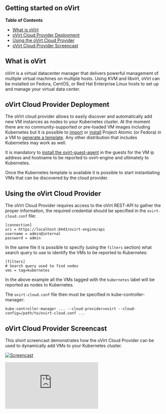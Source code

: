 <!-- BEGIN MUNGE: UNVERSIONED_WARNING -->


<!-- END MUNGE: UNVERSIONED_WARNING -->
Getting started on oVirt
------------------------

**Table of Contents**

- [What is oVirt](#what-is-ovirt)
- [oVirt Cloud Provider Deployment](#ovirt-cloud-provider-deployment)
- [Using the oVirt Cloud Provider](#using-the-ovirt-cloud-provider)
- [oVirt Cloud Provider Screencast](#ovirt-cloud-provider-screencast)

## What is oVirt

oVirt is a virtual datacenter manager that delivers powerful management of multiple virtual machines on multiple hosts. Using KVM and libvirt, oVirt can be installed on Fedora, CentOS, or Red Hat Enterprise Linux hosts to set up and manage your virtual data center.

## oVirt Cloud Provider Deployment

The oVirt cloud provider allows to easily discover and automatically add new VM instances as nodes to your Kubernetes cluster.
At the moment there are no community-supported or pre-loaded VM images including Kubernetes but it is possible to [import] or [install] Project Atomic (or Fedora) in a VM to [generate a template]. Any other distribution that includes Kubernetes may work as well.

It is mandatory to [install the ovirt-guest-agent] in the guests for the VM ip address and hostname to be reported to ovirt-engine and ultimately to Kubernetes.

Once the Kubernetes template is available it is possible to start instantiating VMs that can be discovered by the cloud provider.

[import]: http://ovedou.blogspot.it/2014/03/importing-glance-images-as-ovirt.html
[install]: http://www.ovirt.org/Quick_Start_Guide#Create_Virtual_Machines
[generate a template]: http://www.ovirt.org/Quick_Start_Guide#Using_Templates
[install the ovirt-guest-agent]: http://www.ovirt.org/How_to_install_the_guest_agent_in_Fedora

## Using the oVirt Cloud Provider

The oVirt Cloud Provider requires access to the oVirt REST-API to gather the proper information, the required credential should be specified in the `ovirt-cloud.conf` file:

    [connection]
    uri = https://localhost:8443/ovirt-engine/api
    username = admin@internal
    password = admin

In the same file it is possible to specify (using the `filters` section) what search query to use to identify the VMs to be reported to Kubernetes:

    [filters]
    # Search query used to find nodes
    vms = tag=kubernetes

In the above example all the VMs tagged with the `kubernetes` label will be reported as nodes to Kubernetes.

The `ovirt-cloud.conf` file then must be specified in kube-controller-manager:

    kube-controller-manager ... --cloud-provider=ovirt --cloud-config=/path/to/ovirt-cloud.conf ...

## oVirt Cloud Provider Screencast

This short screencast demonstrates how the oVirt Cloud Provider can be used to dynamically add VMs to your Kubernetes cluster.

[![Screencast](http://img.youtube.com/vi/JyyST4ZKne8/0.jpg)](http://www.youtube.com/watch?v=JyyST4ZKne8)




<!-- BEGIN MUNGE: IS_VERSIONED -->
<!-- TAG IS_VERSIONED -->
<!-- END MUNGE: IS_VERSIONED -->


<!-- BEGIN MUNGE: GENERATED_ANALYTICS -->
[![Analytics](https://kubernetes-site.appspot.com/UA-36037335-10/GitHub/docs/getting-started-guides/ovirt.md?pixel)]()
<!-- END MUNGE: GENERATED_ANALYTICS -->
